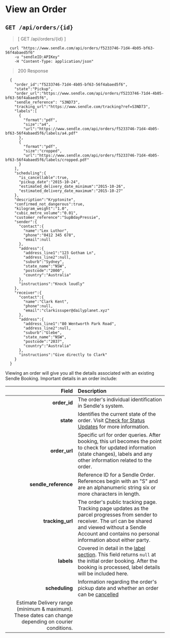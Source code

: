 # View an Order
## `GET /api/orders/{id}`

> [ GET /api/orders/{id} ]

```shell
  curl "https://www.sendle.com/api/orders/f5233746-71d4-4b05-bf63-56f4abaed5f6"
    -u "sendleID:APIKey"
    -H "Content-Type: application/json"
```

> 200 Response

```
  {
    "order_id":"f5233746-71d4-4b05-bf63-56f4abaed5f6",
    "state":"Pickup",
    "order_url":"https://www.sendle.com/api/orders/f5233746-71d4-4b05-bf63-56f4abaed5f6",
    "sendle_reference": "S3ND73",
    "tracking_url":"https://www.sendle.com/tracking?ref=S3ND73",
    "labels":[
      {
        "format":"pdf",
        "size":"a4",
        "url":"https://www.sendle.com/api/orders/f5233746-71d4-4b05-bf63-56f4abaed5f6/labels/a4.pdf"
      },
      {
        "format":"pdf",
        "size":"cropped",
        "url":"https://www.sendle.com/api/orders/f5233746-71d4-4b05-bf63-56f4abaed5f6/labels/cropped.pdf"
      }
    ],
    "scheduling":{
      "is_cancellable":true,
      "pickup_date":"2015-10-24",
      "estimated_delivery_date_minimum":"2015-10-26",
      "estimated_delivery_date_maximum":"2015-10-27"
    },
    "description":"Kryptonite",
    "confirmed_not_dangerous":true,
    "kilogram_weight":"1.0",
    "cubic_metre_volume":"0.01",
    "customer_reference":"SupBdayPressie",
    "sender":{
      "contact":{
        "name":"Lex Luthor",
        "phone":"0412 345 678",
        "email":null
      },
      "address":{
        "address_line1":"123 Gotham Ln",
        "address_line2":null,
        "suburb":"Sydney",
        "state_name":"NSW",
        "postcode":"2000",
        "country":"Australia"
      },
      "instructions":"Knock loudly"
    },
    "receiver":{
      "contact":{
        "name":"Clark Kent",
        "phone":null,
        "email":"clarkissuper@dailyplanet.xyz"
      },
      "address":{
        "address_line1":"80 Wentworth Park Road",
        "address_line2":null,
        "suburb":"Glebe",
        "state_name":"NSW",
        "postcode":"2037",
        "country":"Australia"
      },
      "instructions":"Give directly to Clark"
    }
  }
```

Viewing an order will give you all the details associated with an existing Sendle Booking. Important details in an order include:

| Field | Description |
|------:|:-----------|
**order_id** | The order's individual identification in Sendle's system. |
**state** | Identifies the current state of the order. Visit [Check for Status Updates](#check-for-status-updates) for more information. |
**order_url** | Specific url for order queries. After booking, this url becomes the point to check for updated information (state changes), labels and any other information related to the order.|
**sendle_reference** | Reference ID for a Sendle Order. References begin with an "S" and are an alphanumeric string six or more characters in length. |
**tracking_url** | The order's public tracking page. Tracking page updates as the parcel progresses from sender to receiver. The url can be shared and viewed without a Sendle Account and contains no personal information about either party. |
**labels** | Covered in detail in the [label section](#getting-labels). This field returns `null` at the initial order booking. After the booking is processed, label details will be included here. |
**scheduling** | Information regarding the order's pickup date and whether an order can be [cancelled](#cancelling-orders) |
 | Estimate Delivery range (minimum & maximum). These dates can change depending on courier conditions.
